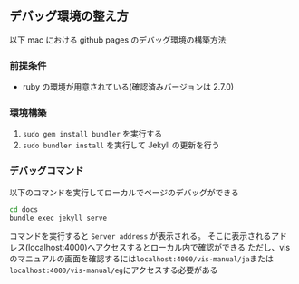 ## デバッグ環境の整え方

以下 mac における github pages のデバッグ環境の構築方法

### 前提条件

-   ruby の環境が用意されている(確認済みバージョンは 2.7.0)

### 環境構築

1. `sudo gem install bundler` を実行する
2. `sudo bundler install` を実行して Jekyll の更新を行う

### デバッグコマンド

以下のコマンドを実行してローカルでページのデバッグができる

```sh
cd docs
bundle exec jekyll serve
```

コマンドを実行すると `Server address` が表示される。
そこに表示されるアドレス(localhost:4000)へアクセスするとローカル内で確認ができる
ただし、vis のマニュアルの画面を確認するには`localhost:4000/vis-manual/ja`または`localhost:4000/vis-manual/eg`にアクセスする必要がある
